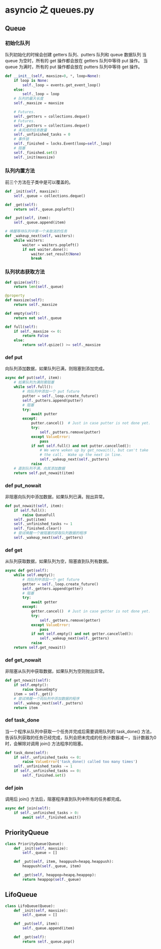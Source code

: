# asyncio 之 queues.py
## Queue
### 初始化队列
队列初始化的时候会创建 getters 队列、putters 队列和 queue 数据队列
当 queue 为空时，所有的 get 操作都会放在 getters 队列中等待 put 操作。
当 queue 为满时，所有的 put 操作都会放在 putters 队列中等待 get 操作。
```python
def __init__(self, maxsize=0, *, loop=None):
	if loop is None:
		self._loop = events.get_event_loop()
	else:
		self._loop = loop
	# 队列的最大长度
	self._maxsize = maxsize

	# Futures.
	self._getters = collections.deque()
	# Futures.
	self._putters = collections.deque()
	# 未完成的任务数量
	self._unfinished_tasks = 0
	# 事件锁
	self._finished = locks.Event(loop=self._loop)
	# 阻塞
	self._finished.set()
	self._init(maxsize)
```
### 队列内置方法
前三个方法在子类中是可以覆盖的。
```python
def _init(self, maxsize):
	self._queue = collections.deque()

def _get(self):
	return self._queue.popleft()

def _put(self, item):
	self._queue.append(item)

# 唤醒等待队列中第一个未取消的任务
def _wakeup_next(self, waiters):
	while waiters:
		waiter = waiters.popleft()
		if not waiter.done():
			waiter.set_result(None)
			break
```
### 队列状态获取方法
```python
def qsize(self):
	return len(self._queue)

@property
def maxsize(self):
	return self._maxsize

def empty(self):
	return not self._queue

def full(self):
	if self._maxsize <= 0:
		return False
	else:
		return self.qsize() >= self._maxsize
```
### def put
向队列添加数据，如果队列已满，则阻塞到添加完成。
```python
async def put(self, item):
	# 如果队列为满则需阻塞
	while self.full():
		# 向队列中添加一个 put future
		putter = self._loop.create_future()
		self._putters.append(putter)
		# 阻塞
		try:
			await putter
		except:
			putter.cancel()  # Just in case putter is not done yet.
			try:
				self._putters.remove(putter)
			except ValueError:
				pass
			if not self.full() and not putter.cancelled():
				# We were woken up by get_nowait(), but can't take
				# the call.  Wake up the next in line.
				self._wakeup_next(self._putters)
			raise
	# 直到队列不满，向其添加数据
	return self.put_nowait(item)
```
### def put_nowait
非阻塞向队列中添加数据，如果队列已满，抛出异常。
```python
def put_nowait(self, item):
	if self.full():
		raise QueueFull
	self._put(item)
	self._unfinished_tasks += 1
	self._finished.clear()
	# 尝试唤醒一个被阻塞的获取队列数据的程序
	self._wakeup_next(self._getters)
```
### def get
从队列获取数据，如果队列为空，阻塞直到队列有数据。
```python
async def get(self):
	while self.empty():
		# 向队列中添加一个 get future
		getter = self._loop.create_future()
		self._getters.append(getter)
		# 阻塞
		try:
			await getter
		except:
			getter.cancel()  # Just in case getter is not done yet.
			try:
				self._getters.remove(getter)
			except ValueError:
				pass
			if not self.empty() and not getter.cancelled():
				self._wakeup_next(self._getters)
			raise
	return self.get_nowait()
```
### def get_nowait
非阻塞从队列中获取数据，如果队列为空则抛出异常。
```python
def get_nowait(self):
	if self.empty():
		raise QueueEmpty
	item = self._get()
	# 尝试唤醒一个向队列中添加数据的程序
	self._wakeup_next(self._putters)
	return item
```
### def task_done
当一个程序从队列中获取一个任务并完成后需要调用队列的 task_done() 方法，告诉队列获取的任务已经完成，队列会把未完成的任务计数器减一，当计数器为0时，会解除对调用 join() 方法程序的阻塞。
```python
def task_done(self):
	if self._unfinished_tasks <= 0:
		raise ValueError('task_done() called too many times')
	self._unfinished_tasks -= 1
	if self._unfinished_tasks == 0:
		self._finished.set()
```
### def join
调用后 join() 方法后，阻塞程序直到队列中所有的任务都完成。
```python
async def join(self):
	if self._unfinished_tasks > 0:
		await self._finished.wait()
```
## PriorityQueue
```python
class PriorityQueue(Queue):
    def _init(self, maxsize):
        self._queue = []

    def _put(self, item, heappush=heapq.heappush):
        heappush(self._queue, item)

    def _get(self, heappop=heapq.heappop):
        return heappop(self._queue)
```
## LifoQueue
```python
class LifoQueue(Queue):
    def _init(self, maxsize):
        self._queue = []

    def _put(self, item):
        self._queue.append(item)

    def _get(self):
        return self._queue.pop()
```